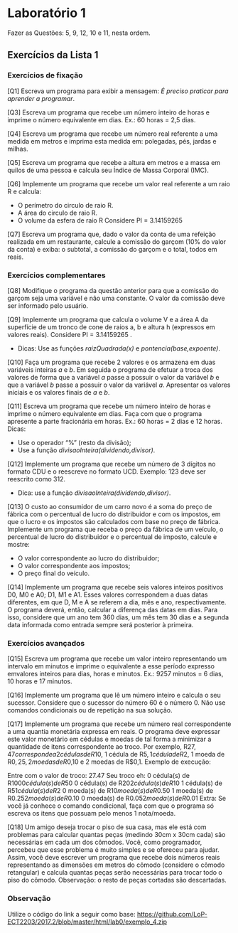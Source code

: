 # Laboratório 1

Fazer as Questões: 5, 9, 12, 10 e 11, nesta ordem.  

## Exercícios da Lista 1

### Exercícios de fixação

[Q1] Escreva um programa para exibir a mensagem: *É preciso praticar para aprender a programar*.

[Q3] Escreva um programa que recebe um número inteiro de horas e imprime o número equivalente em dias. Ex.: 60 horas = 2,5 dias.

[Q4] Escreva um programa que recebe um número real referente a uma medida em metros e imprima esta medida em: polegadas, pés, jardas e milhas.

[Q5] Escreva um programa que recebe a altura em metros e a massa em quilos de uma pessoa e calcula seu Índice de Massa Corporal (IMC).

[Q6] Implemente um programa que recebe um valor real referente a um raio R e calcula:
* O perímetro do circulo de raio R.
* A área do circulo de raio R.
* O volume da esfera de raio R
Considere PI = 3.14159265 

[Q7] Escreva um programa que, dado o valor da conta de uma refeição realizada em um restaurante, calcule a comissão do garçom (10% do valor da conta) e exiba: o subtotal, a comissão do garçom e o total, todos em reais.

### Exercícios complementares

[Q8] Modifique o programa da questão anterior para que a comissão do garçom seja uma variável e não uma constante. O valor da comissão deve ser informado pelo usuário.

[Q9] Implemente um programa que calcula o volume V e a área A da superfície de um tronco de cone de raios a, b e altura h (expressos em valores reais). Considere PI = 3.14159265 .
 * Dicas: Use as funções _raizQuadrada(x)_ e _pontencia(base,expoente)_.

[Q10] Faça um programa que recebe 2 valores e os armazena em duas variáveis inteiras *a* e *b*. Em seguida o programa de efetuar a troca dos valores de forma que a variável *a* passe a possuir o valor da variável *b* e que a variável *b* passe a possuir o valor da variável *a*. Apresentar os valores iniciais e os valores finais de *a* e *b*.

[Q11] Escreva um programa que recebe um número inteiro de horas e imprime o número equivalente em dias. Faça com que o programa apresente a parte fracionária em horas. Ex.: 60 horas = 2 dias e 12 horas. Dicas:
 * Use o operador “%” (resto da divisão);
 * Use a função  _divisaoInteira(dividendo,divisor)_.
 
[Q12] Implemente um programa que recebe um número de 3 dígitos no formato CDU e o reescreve no formato UCD. Exemplo: 123 deve ser reescrito como 312.
 * Dica: use a função _divisaoInteira(dividendo,divisor)_.

[Q13] O custo ao consumidor de um carro novo é a soma do preço de fábrica com o percentual de lucro do distribuidor e com os impostos, em que o lucro e os impostos são calculados com base no preço de fábrica. Implemente um programa que receba o preço da fábrica de um veículo, o percentual de lucro do distribuidor e o percentual de imposto, calcule e mostre:
* O valor correspondente ao lucro do distribuidor;
* O valor correspondente aos impostos;
* O preço final do veículo.

[Q14] Implemente um programa que recebe seis valores inteiros positivos D0, M0 e A0; D1, M1 e A1. Esses valores correspondem a duas datas diferentes, em que D, M e A se referem a dia, mês e ano, respectivamente. O programa deverá, então, calcular a diferença das datas em dias. Para isso, considere que um ano tem 360 dias, um mês tem 30 dias e a segunda data informada
como entrada sempre será posterior à primeira. 

### Exercícios avançados

[Q15] Escreva um programa que recebe um valor inteiro representando um intervalo em minutos e imprime o equivalente a esse período expresso emvalores inteiros para dias, horas e minutos. Ex.: 9257 minutos = 6 dias, 10 horas e 17 minutos.

[Q16] Implemente um programa que lê um número inteiro e calcula o seu sucessor. Considere que o sucessor do número 60 é o número 0. Não use comandos condicionais ou de repetição na sua solução.  

[Q17] Implemente um programa que recebe um número real correspondente a uma quantia monetária expressa em reais. O programa deve expressar este valor monetário em cédulas e moedas de tal forma a minimizar a quantidade de itens correspondente ao troco. Por exemplo, R$27,47 corresponde a 2 cédulas de R$10, 1 cédula de R$5, 1 cédula de R$2, 1 moeda de R$0,25, 2 moedas de R$0,10 e 2 moedas de R$0,1. Exemplo de execução:

Entre com o valor de troco: 27.47
Seu troco eh:
0 cédula(s) de R$100
0 cédula(s) de R$50
0 cédula(s) de R$20
2 cédula(s) de R$10
1 cédula(s) de R$5
1 cédula(s) de R$2
0 moeda(s) de R$1
0 moeda(s) de R$0.50
1 moeda(s) de R$0.25
2 moeda(s) de R$0.10
0 moeda(s) de R$0.05
2 moeda(s) de R$0.01
Extra: Se você já conhece o comando condicional, faça com que o
programa só escreva os itens que possuam pelo menos 1 nota/moeda.

[Q18] Um amigo deseja trocar o piso de sua casa, mas ele está com problemas para calcular quantas peças (medindo 30cm x 30cm cada) são necessárias em cada um dos cômodos. Você, como programador, percebeu que esse problema é muito simples e se ofereceu para ajudar. Assim, você deve escrever um programa que recebe dois números reais representando as
dimensões em metros do cômodo (considere o cômodo retangular) e calcula quantas peças serão necessárias para trocar todo o piso do cômodo. Observação: o resto de peças cortadas são descartadas.

### Observação
 
Utilize o código do link a seguir como base:  https://github.com/LoP-ECT2203/2017.2/blob/master/html/lab0/exemplo_4.zip
